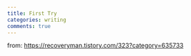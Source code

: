 ```yaml
---
title: First Try
categories: writing
comments: true
---
```


from: https://recoveryman.tistory.com/323?category=635733
